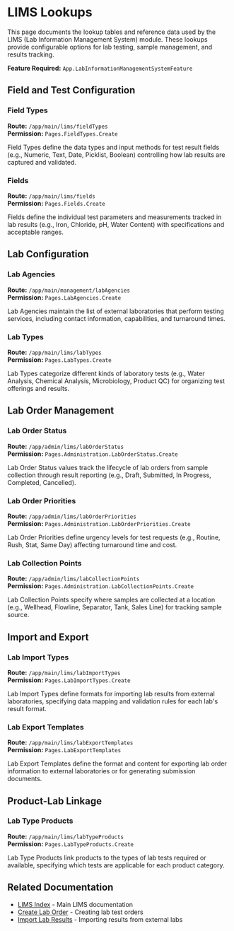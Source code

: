 # LIMS Lookups

This page documents the lookup tables and reference data used by the LIMS (Lab Information Management System) module. These lookups provide configurable options for lab testing, sample management, and results tracking.

**Feature Required:** `App.LabInformationManagementSystemFeature`

## Field and Test Configuration

### Field Types
**Route:** `/app/main/lims/fieldTypes`  
**Permission:** `Pages.FieldTypes.Create`

Field Types define the data types and input methods for test result fields (e.g., Numeric, Text, Date, Picklist, Boolean) controlling how lab results are captured and validated.

### Fields
**Route:** `/app/main/lims/fields`  
**Permission:** `Pages.Fields.Create`

Fields define the individual test parameters and measurements tracked in lab results (e.g., Iron, Chloride, pH, Water Content) with specifications and acceptable ranges.

## Lab Configuration

### Lab Agencies
**Route:** `/app/main/management/labAgencies`  
**Permission:** `Pages.LabAgencies.Create`

Lab Agencies maintain the list of external laboratories that perform testing services, including contact information, capabilities, and turnaround times.

### Lab Types
**Route:** `/app/main/lims/labTypes`  
**Permission:** `Pages.LabTypes.Create`

Lab Types categorize different kinds of laboratory tests (e.g., Water Analysis, Chemical Analysis, Microbiology, Product QC) for organizing test offerings and results.

## Lab Order Management

### Lab Order Status
**Route:** `/app/admin/lims/labOrderStatus`  
**Permission:** `Pages.Administration.LabOrderStatus.Create`

Lab Order Status values track the lifecycle of lab orders from sample collection through result reporting (e.g., Draft, Submitted, In Progress, Completed, Cancelled).

### Lab Order Priorities
**Route:** `/app/admin/lims/labOrderPriorities`  
**Permission:** `Pages.Administration.LabOrderPriorities.Create`

Lab Order Priorities define urgency levels for test requests (e.g., Routine, Rush, Stat, Same Day) affecting turnaround time and cost.

### Lab Collection Points
**Route:** `/app/admin/lims/labCollectionPoints`  
**Permission:** `Pages.Administration.LabCollectionPoints.Create`

Lab Collection Points specify where samples are collected at a location (e.g., Wellhead, Flowline, Separator, Tank, Sales Line) for tracking sample source.

## Import and Export

### Lab Import Types
**Route:** `/app/main/lims/labImportTypes`  
**Permission:** `Pages.LabImportTypes.Create`

Lab Import Types define formats for importing lab results from external laboratories, specifying data mapping and validation rules for each lab's result format.

### Lab Export Templates
**Route:** `/app/main/lims/labExportTemplates`  
**Permission:** `Pages.LabExportTemplates`

Lab Export Templates define the format and content for exporting lab order information to external laboratories or for generating submission documents.

## Product-Lab Linkage

### Lab Type Products
**Route:** `/app/main/lims/labTypeProducts`  
**Permission:** `Pages.LabTypeProducts.Create`

Lab Type Products link products to the types of lab tests required or available, specifying which tests are applicable for each product category.

## Related Documentation

* [LIMS Index](Index.md) - Main LIMS documentation
* [Create Lab Order](Create-Lab-Order.md) - Creating lab test orders
* [Import Lab Results](Imports-Lab-Results.md) - Importing results from external labs

